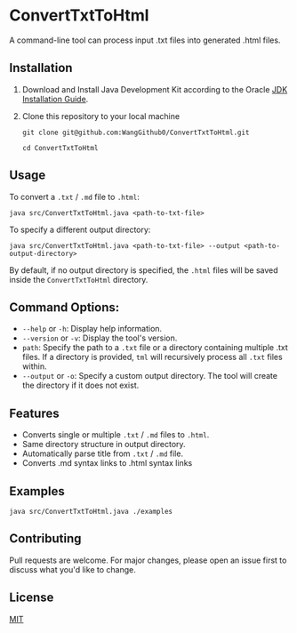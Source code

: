 # ConvertTxtToHtml
A command-line tool can process input .txt files into generated .html files.

## Installation
1. Download and Install Java Development Kit according to the Oracle [JDK Installation Guide](https://docs.oracle.com/en/java/javase/20/install/overview-jdk-installation.html#GUID-8677A77F-231A-40F7-98B9-1FD0B48C346A).
   
2. Clone this repository to your local machine
    
   `git clone git@github.com:WangGithub0/ConvertTxtToHtml.git`
   
   `cd ConvertTxtToHtml`


## Usage

To convert a `.txt` / `.md` file to `.html`:

`
java src/ConvertTxtToHtml.java <path-to-txt-file>
`



To specify a different output directory:

`
java src/ConvertTxtToHtml.java <path-to-txt-file> --output <path-to-output-directory>
`

By default, if no output directory is specified, the `.html` files will be saved inside the `ConvertTxtToHtml` directory.

## Command Options:

* `--help` or `-h`: Display help information.
* `--version` or `-v`: Display the tool's version.
* `path`: Specify the path to a `.txt` file or a directory containing multiple .txt files. If a directory is provided, `tml` will recursively process all `.txt` files within.
* `--output` or `-o`: Specify a custom output directory. The tool will create the directory if it does not exist.

## Features

* Converts single or multiple `.txt` / `.md` files to `.html`.
* Same directory structure in output directory.
* Automatically parse title from  `.txt` / `.md` file.
* Converts .md syntax links to .html syntax links

## Examples
`java src/ConvertTxtToHtml.java ./examples`


## Contributing

Pull requests are welcome. For major changes, please open an issue first to discuss what you'd like to change.

## License

[MIT](https://github.com/mnajibi/tml/blob/main/LICENSE)
